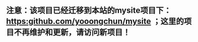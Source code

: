 ## 注意：该项目已经迁移到本站的mysite项目下：[https:github.com/yooongchun/mysite](https:github.com/yooongchun/mysite) ；这里的项目不再维护和更新，请访问新项目！
